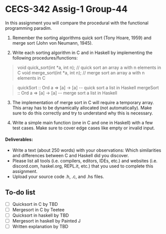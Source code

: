 # CECS-342  Assig-1 Group-44

In this assignment you will compare the procedural with the functional programming paradim.

1. Remember the sorting algorithms quick sort (Tony Hoare, 1959) and merge sort (John von Neumann, 1945).

2. Write each sorting algorithm in C and in Haskell by implementing the following procedures/functions:

> void quick_sort(int *a, int n);   // quick sort an array a with n elements in C
> void merge_sort(int *a, int n);   // merge sort an array a with n elements in C

> quickSort :: Ord a => [a] -> [a]  -- quick sort a list in Haskell
> mergeSort :: Ord a => [a] -> [a]  -- merge sort a list in Haskell

3. The implementation of merge sort in C will require a temporary array. This array has to be dynamically allocated (not automatically).
Make sure to do this correctly and try to understand why this is necessary.

4. Write a simple main function (one in C and one in Haskell) with a few test cases.
Make sure to cover edge cases like empty or invalid input.

#### Deliverables:

- Write a text (about 250 words) with your observations: Which similarities and differences between C and Haskell did you discover.
- Please list all tools (i.e. compilers, editors, IDEs, etc.) and websites (i.e. discord.com, haskel.org, REPL.it, etc.) that you used to complete this assignment.
- Upload your source code .h, .c, and .hs files.

## To-do list

- [ ] Quicksort in C by TBD
- [ ] Mergesort in C by Teetee
- [ ] Quicksort in haskell by TBD
- [ ] Mergesort in haskell by Painted J
- [ ] Written explanation by TBD
